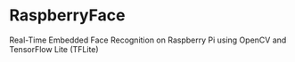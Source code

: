 # RaspberryFace
Real-Time Embedded Face Recognition on Raspberry Pi using OpenCV and TensorFlow Lite (TFLite)
